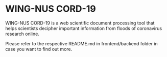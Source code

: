 # WING-NUS CORD-19
WING-NUS CORD-19 is a web scientific document processing tool that helps scientists decipher important information from floods of coronavirus research online.

Please refer to the respective README.md in frontend/backend folder in case you want to find out more.

